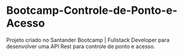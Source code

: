 # Bootcamp-Controle-de-Ponto-e-Acesso
Projeto criado no Santander Bootcamp | Fullstack Developer para desenvolver uma API Rest para controle de ponto e acesso.
